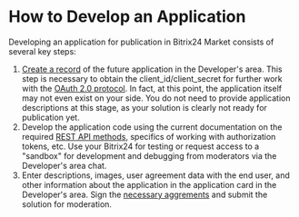# How to Develop an Application

Developing an application for publication in Bitrix24 Market consists of several key steps:

1. [Create a record](./how-to-add-app.md) of the future application in the Developer's area. This step is necessary to obtain the client_id/client_secret for further work with the [OAuth 2.0 protocol](../../settings/oauth/index.md). In fact, at this point, the application itself may not even exist on your side. You do not need to provide application descriptions at this stage, as your solution is clearly not ready for publication yet.
2. Develop the application code using the current documentation on the required [REST API methods](../../api-reference/index.md), specifics of working with authorization tokens, etc. Use your Bitrix24 for testing or request access to a "sandbox" for development and debugging from moderators via the Developer's area chat.
3. Enter descriptions, images, user agreement data with the end user, and other information about the application in the application card in the Developer's area. Sign the [necessary aggrements](../agreements.md) and submit the solution for moderation.
